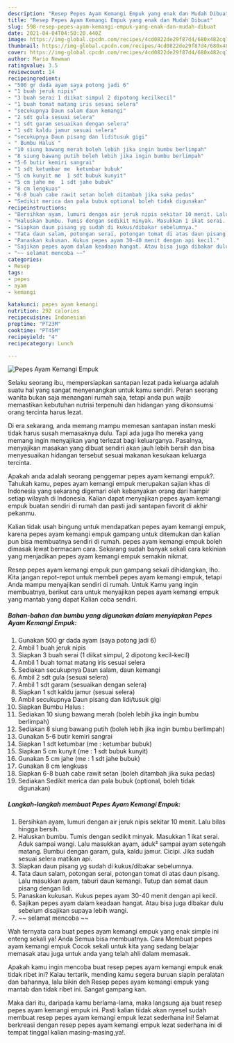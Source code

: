 ```yaml
---
description: "Resep Pepes Ayam Kemangi Empuk yang enak dan Mudah Dibuat"
title: "Resep Pepes Ayam Kemangi Empuk yang enak dan Mudah Dibuat"
slug: 598-resep-pepes-ayam-kemangi-empuk-yang-enak-dan-mudah-dibuat
date: 2021-04-04T04:50:20.440Z
image: https://img-global.cpcdn.com/recipes/4cd0822de29f87d4/680x482cq70/pepes-ayam-kemangi-empuk-foto-resep-utama.jpg
thumbnail: https://img-global.cpcdn.com/recipes/4cd0822de29f87d4/680x482cq70/pepes-ayam-kemangi-empuk-foto-resep-utama.jpg
cover: https://img-global.cpcdn.com/recipes/4cd0822de29f87d4/680x482cq70/pepes-ayam-kemangi-empuk-foto-resep-utama.jpg
author: Mario Newman
ratingvalue: 3.5
reviewcount: 14
recipeingredient:
- "500 gr dada ayam saya potong jadi 6"
- "1 buah jeruk nipis"
- "3 buah serai 1 diikat simpul 2 dipotong kecilkecil"
- "1 buah tomat matang iris sesuai selera"
- "secukupnya Daun salam daun kemangi"
- "2 sdt gula sesuai selera"
- "1 sdt garam sesuaikan dengan selera"
- "1 sdt kaldu jamur sesuai selera"
- "secukupnya Daun pisang dan liditusuk gigi"
- " Bumbu Halus "
- "10 siung bawang merah boleh lebih jika ingin bumbu berlimpah"
- "8 siung bawang putih boleh lebih jika ingin bumbu berlimpah"
- "5-6 butir kemiri sangrai"
- "1 sdt ketumbar me  ketumbar bubuk"
- "5 cm kunyit me  1 sdt bubuk kunyit"
- "5 cm jahe me  1 sdt jahe bubuk"
- "8 cm lengkuas"
- "6-8 buah cabe rawit setan boleh ditambah jika suka pedas"
- "Sedikit merica dan pala bubuk optional boleh tidak digunakan"
recipeinstructions:
- "Bersihkan ayam, lumuri dengan air jeruk nipis sekitar 10 menit. Lalu bilas hingga bersih."
- "Haluskan bumbu. Tumis dengan sedikit minyak. Masukkan 1 ikat serai. Aduk sampai wangi. Lalu masukkan ayam, aduk² sampai ayam setengah matang. Bumbui dengan garam, gula, kaldu jamur. Cicipi. Jika sudah sesuai selera matikan api."
- "Siapkan daun pisang yg sudah di kukus/dibakar sebelumnya."
- "Tata daun salam, potongan serai, potongan tomat di atas daun pisang. Lalu masukkan ayam, taburi daun kemangi. Tutup dan semat daun pisang dengan lidi."
- "Panaskan kukusan. Kukus pepes ayam 30-40 menit dengan api kecil."
- "Sajikan pepes ayam dalam keadaan hangat. Atau bisa juga dibakar dulu sebelum disajikan supaya lebih wangi."
- "~~ selamat mencoba ~~"
categories:
- Resep
tags:
- pepes
- ayam
- kemangi

katakunci: pepes ayam kemangi 
nutrition: 292 calories
recipecuisine: Indonesian
preptime: "PT23M"
cooktime: "PT45M"
recipeyield: "4"
recipecategory: Lunch

---
```



![Pepes Ayam Kemangi Empuk](https://img-global.cpcdn.com/recipes/4cd0822de29f87d4/680x482cq70/pepes-ayam-kemangi-empuk-foto-resep-utama.jpg)

Selaku seorang ibu, mempersiapkan santapan lezat pada keluarga adalah suatu hal yang sangat menyenangkan untuk kamu sendiri. Peran seorang  wanita bukan saja menangani rumah saja, tetapi anda pun wajib memastikan kebutuhan nutrisi terpenuhi dan hidangan yang dikonsumsi orang tercinta harus lezat.

Di era  sekarang, anda memang mampu memesan santapan instan meski tidak harus susah memasaknya dulu. Tapi ada juga lho mereka yang memang ingin menyajikan yang terlezat bagi keluarganya. Pasalnya, menyajikan masakan yang dibuat sendiri akan jauh lebih bersih dan bisa menyesuaikan hidangan tersebut sesuai makanan kesukaan keluarga tercinta. 



Apakah anda adalah seorang penggemar pepes ayam kemangi empuk?. Tahukah kamu, pepes ayam kemangi empuk merupakan sajian khas di Indonesia yang sekarang digemari oleh kebanyakan orang dari hampir setiap wilayah di Indonesia. Kalian dapat menyajikan pepes ayam kemangi empuk buatan sendiri di rumah dan pasti jadi santapan favorit di akhir pekanmu.

Kalian tidak usah bingung untuk mendapatkan pepes ayam kemangi empuk, karena pepes ayam kemangi empuk gampang untuk ditemukan dan kalian pun bisa membuatnya sendiri di rumah. pepes ayam kemangi empuk boleh dimasak lewat bermacam cara. Sekarang sudah banyak sekali cara kekinian yang menjadikan pepes ayam kemangi empuk semakin nikmat.

Resep pepes ayam kemangi empuk pun gampang sekali dihidangkan, lho. Kita jangan repot-repot untuk membeli pepes ayam kemangi empuk, tetapi Anda mampu menyajikan sendiri di rumah. Untuk Kamu yang ingin membuatnya, berikut cara untuk menyajikan pepes ayam kemangi empuk yang mantab yang dapat Kalian coba sendiri.

<!--inarticleads1-->

##### Bahan-bahan dan bumbu yang digunakan dalam menyiapkan Pepes Ayam Kemangi Empuk:

1. Gunakan 500 gr dada ayam (saya potong jadi 6)
1. Ambil 1 buah jeruk nipis
1. Siapkan 3 buah serai (1 diikat simpul, 2 dipotong kecil-kecil)
1. Ambil 1 buah tomat matang iris sesuai selera
1. Sediakan secukupnya Daun salam, daun kemangi
1. Ambil 2 sdt gula (sesuai selera)
1. Ambil 1 sdt garam (sesuaikan dengan selera)
1. Siapkan 1 sdt kaldu jamur (sesuai selera)
1. Ambil secukupnya Daun pisang dan lidi/tusuk gigi
1. Siapkan  Bumbu Halus :
1. Sediakan 10 siung bawang merah (boleh lebih jika ingin bumbu berlimpah)
1. Sediakan 8 siung bawang putih (boleh lebih jika ingin bumbu berlimpah)
1. Gunakan 5-6 butir kemiri sangrai
1. Siapkan 1 sdt ketumbar (me : ketumbar bubuk)
1. Siapkan 5 cm kunyit (me : 1 sdt bubuk kunyit)
1. Gunakan 5 cm jahe (me : 1 sdt jahe bubuk)
1. Gunakan 8 cm lengkuas
1. Siapkan 6-8 buah cabe rawit setan (boleh ditambah jika suka pedas)
1. Sediakan Sedikit merica dan pala bubuk (optional, boleh tidak digunakan)




<!--inarticleads2-->

##### Langkah-langkah membuat Pepes Ayam Kemangi Empuk:

1. Bersihkan ayam, lumuri dengan air jeruk nipis sekitar 10 menit. Lalu bilas hingga bersih.
1. Haluskan bumbu. Tumis dengan sedikit minyak. Masukkan 1 ikat serai. Aduk sampai wangi. Lalu masukkan ayam, aduk² sampai ayam setengah matang. Bumbui dengan garam, gula, kaldu jamur. Cicipi. Jika sudah sesuai selera matikan api.
1. Siapkan daun pisang yg sudah di kukus/dibakar sebelumnya.
1. Tata daun salam, potongan serai, potongan tomat di atas daun pisang. Lalu masukkan ayam, taburi daun kemangi. Tutup dan semat daun pisang dengan lidi.
1. Panaskan kukusan. Kukus pepes ayam 30-40 menit dengan api kecil.
1. Sajikan pepes ayam dalam keadaan hangat. Atau bisa juga dibakar dulu sebelum disajikan supaya lebih wangi.
1. ~~ selamat mencoba ~~




Wah ternyata cara buat pepes ayam kemangi empuk yang enak simple ini enteng sekali ya! Anda Semua bisa membuatnya. Cara Membuat pepes ayam kemangi empuk Cocok sekali untuk kita yang sedang belajar memasak atau juga untuk anda yang telah ahli dalam memasak.

Apakah kamu ingin mencoba buat resep pepes ayam kemangi empuk enak tidak ribet ini? Kalau tertarik, mending kamu segera buruan siapin peralatan dan bahannya, lalu bikin deh Resep pepes ayam kemangi empuk yang mantab dan tidak ribet ini. Sangat gampang kan. 

Maka dari itu, daripada kamu berlama-lama, maka langsung aja buat resep pepes ayam kemangi empuk ini. Pasti kalian tiidak akan nyesel sudah membuat resep pepes ayam kemangi empuk lezat sederhana ini! Selamat berkreasi dengan resep pepes ayam kemangi empuk lezat sederhana ini di tempat tinggal kalian masing-masing,ya!.

